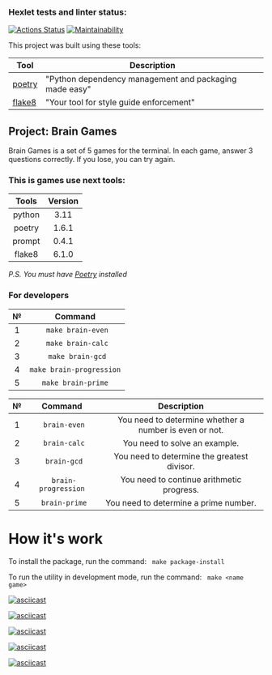 ### Hexlet tests and linter status:
[![Actions Status](https://github.com/Vladimir3110/python-project-49/actions/workflows/hexlet-check.yml/badge.svg)](https://github.com/Vladimir3110/python-project-49/actions) [![Maintainability](https://api.codeclimate.com/v1/badges/9b8c24ec20c341173598/maintainability)](https://codeclimate.com/github/Vladimir3110/python-project-49/maintainability)

This project was built using these tools:

| Tool                                                                        | Description                                            |
|-----------------------------------------------------------------------------|--------------------------------------------------------|
| [poetry](https://python-poetry.org/)                                        | "Python dependency management and packaging made easy" |
| [flake8](https://flake8.pycqa.org/)                                         | "Your tool for style guide enforcement"                |       

## Project: Brain Games

Brain Games is a set of 5 games for the terminal.
In each game, answer 3 questions correctly.
If you lose, you can try again.

### This is games use next tools:

| Tools  | Version |
|:------:|:-------:|
| python |  3.11   |
| poetry |  1.6.1  |
| prompt |  0.4.1  |
| flake8 |  6.1.0  | 

*P.S.* *You must have [Poetry](https://python-poetry.org) installed*

### For developers

|  №   |         Command          | 
|:----:|:------------------------:| 
|  1   |    ` make brain-even`    |
|  2   |    ` make brain-calc`    |
|  3   |    ` make brain-gcd`     |
|  4   | `make brain-progression` |
|  5   |    `make brain-prime`    |


|  №   |       Command        |                      Description                       |
|:----:|:--------------------:|:------------------------------------------------------:|
|  1   |    ` brain-even`     | You need to determine whether a number is even or not. |
|  2   |    ` brain-calc`     |             You need to solve an example.              |
|  3   |     ` brain-gcd`     |      You need to determine the greatest divisor.       |
|  4   | ` brain-progression` |       You need to continue arithmetic progress.        |
|  5   |    ` brain-prime`    |         You need to determine a prime number.          |


# How it's work
To install the package, run the command: ` make package-install`

To run the utility in development mode, run the command: ` make <name game>`

[![asciicast](https://asciinema.org/a/3kesNJM44jlddnAG2KW9RYswQ.svg)](https://asciinema.org/a/3kesNJM44jlddnAG2KW9RYswQ)

[![asciicast](https://asciinema.org/a/648175.svg)](https://asciinema.org/a/648175)

[![asciicast](https://asciinema.org/a/648494.svg)](https://asciinema.org/a/648494)

[![asciicast](https://asciinema.org/a/648681.svg)](https://asciinema.org/a/648681)

[![asciicast](https://asciinema.org/a/648821.svg)](https://asciinema.org/a/648821)
